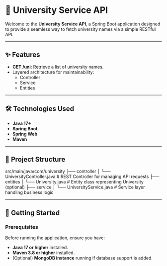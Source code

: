# 🌟 University Service API

Welcome to the **University Service API**, a Spring Boot application designed to provide a seamless way to fetch university names via a simple RESTful API.

---

## ✨ Features

- **GET /uni**: Retrieve a list of university names.
- Layered architecture for maintainability:
  - Controller
  - Service
  - Entities

---

## 🛠️ Technologies Used

- **Java 17+**
- **Spring Boot**
- **Spring Web**
- **Maven**

---

## 📂 Project Structure

src/main/java/com/university ├── controller │ └── UniversityController.java # REST Controller for managing API requests ├── entities │ └── University.java # Entity class representing University (optional) ├── service │ └── UniversityService.java # Service layer handling business logic



---

## 🚀 Getting Started

### Prerequisites

Before running the application, ensure you have:

- **Java 17 or higher** installed.
- **Maven 3.8 or higher** installed.
- (Optional) **MongoDB instance** running if database support is added.



   



